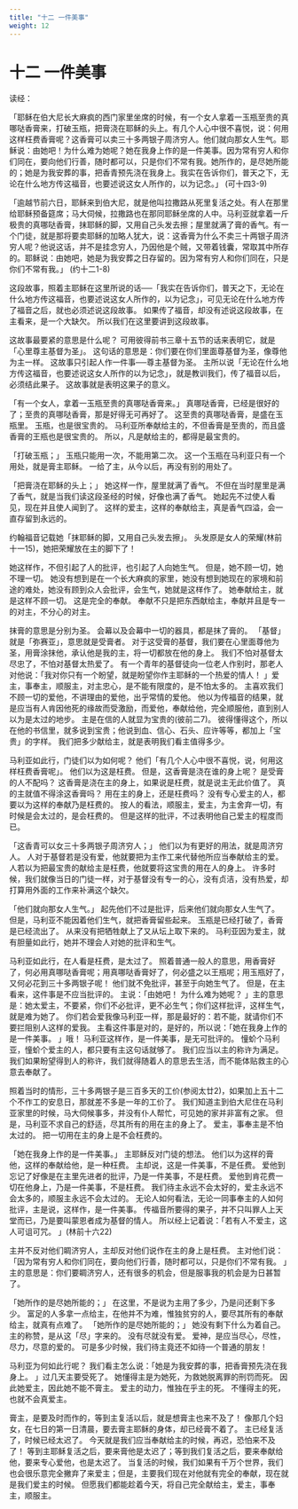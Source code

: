 ```yaml
---
title: "十二 一件美事"
weight: 12
---
```


# 十二 一件美事


读经：

「耶稣在伯大尼长大麻疯的西门家里坐席的时候，有一个女人拿着一玉瓶至贵的真哪哒香膏来，打破玉瓶，把膏浇在耶稣的头上。有几个人心中很不喜悦，说：何用这样枉费香膏呢？这香膏可以卖三十多两银子周济穷人。他们就向那女人生气。耶稣说：由她吧！为什么难为她呢？她在我身上作的是一件美事。因为常有穷人和你们同在，要向他们行善，随时都可以，只是你们不常有我。她所作的，是尽她所能的；她是为我安葬的事，把香青预先浇在我身上。我实在告诉你们，普天之下，无论在什么地方传这福音，也要述说这女人所作的，以为记念。」
(可十四3-9)

「逾越节前六日，耶稣来到伯大尼，就是他叫拉撒路从死里复活之处。有人在那里给耶稣预备筵席；马大伺候，拉撒路也在那同耶稣坐席的人中。马利亚就拿着一斤极贵的真哪哒香膏，抹耶稣的脚，又用自己头发去擦；屋里就满了膏的香气。有一个门徒，就是那将要卖耶稣的加略人犹大，说：这香膏为什么不卖三十两银子周济穷人呢？他说这话，并不是挂念穷人，乃因他是个贼，又带着钱囊，常取其中所存的。耶稣说：由她吧，她是为我安葬之日存留的。因为常有穷人和你们同在，只是你们不常有我。」
(约十二1-8)

这段故事，照着主耶稣在这里所说的话──「我实在告诉你们，普天之下，无论在什么地方传这福音，也要述说这女人所作的，以为记念」，可见无论在什么地方传了福音之后，就也必须述说这段故事。
如果传了福音，却没有述说这段故事，在主看来，是一个大缺欠。
所以我们在这里要讲到这段故事。

这故事最要紧的意思是什么呢？
可用彼得前书三章十五节的话来表明它，就是「心里尊主基督为圣」。
这句话的意思是：你们要在你们里面尊基督为圣，像尊他为主一样。
这故事只引起人作一件事──尊主基督为圣。
主所以说「无论在什么地方传这福音，也要述说这女人所作的以为记念」，就是教训我们，传了福音以后，必须结此果子。
这故事就是表明这果子的意义。

「有一个女人，拿着一玉瓶至贵的真哪哒香膏来。」
真哪哒香膏，已经是很好的了；至贵的真哪哒香膏，那是好得无可再好了。
这至贵的真哪哒香膏，是盛在玉瓶里。
玉瓶，也是很宝贵的。
马利亚所奉献给主的，不但香膏是至贵的，而且盛香膏的王瓶也是很宝贵的。
所以，凡是献给主的，都得是最宝贵的。

「打破玉瓶；」
玉瓶只能用一次，不能用第二次。
这一个玉瓶在马利亚只有一个用处，就是膏主耶稣。
一给了主，从今以后，再没有别的用处了。

「把膏浇在耶稣的头上；」
她这样一作，屋里就满了香气。
不但在当时屋里是满了香气，就是当我们读这段圣经的时候，好像也满了香气。
她起先不过使人看见，现在并且使人闻到了。
这样的爱主，这样的奉献给主，真是香气四溢，会一直存留到永远的。

约翰福音记载她「抹耶稣的脚，又用自己头发去擦」。
头发原是女人的荣耀(林前十一15)，她把荣耀放在主的脚下了！

她这样作，不但引起了人的批评，也引起了人向她生气。
但是，她不顾一切，她不理一切。
她没有想到是在一个长大麻疯的家里，她没有想到她现在的家境和前途的难处，她没有顾到众人会批评，会生气，她就是这样作了。
她奉献给主，就是这样不顾一切。
这是完全的奉献。
奉献不只是把东西献给主，奉献并且是专一的对主，不分心的对主。

抹膏的意思是分别为圣。
会幕以及会幕中一切的器具，都是抹了膏的。
「基督」
就是「弥赛亚」，意思就是受膏者。
对于这受膏的基督，我们要在心里面尊他为圣，用膏涂抹他，承认他是我的主，将一切都放在他的身上。
我们不怕对基督太尽忠了，不怕对基督太热爱了。
有一个青年的基督徒向一位老人作别时，那老人对他说：「我对你只有一个盼望，就是盼望你作主耶稣的一个热爱的情人！
」爱主，事奉主，顺服主，对主忠心，是不能有限度的，是不怕太多的。
主喜欢我们不顾一切的爱他，不讲理由的爱他，出乎常情的爱他。
他以为传福音的结果，就是应当有人肯因他死的缘故而受激励，而爱他，奉献给他，完全顺服他，直到别人以为是太过的地步。
主是在信的人就显为宝贵的(彼前二7)。
彼得懂得这个，所以在他的书信里，就多说到宝贵；他说到血、信心、石头、应许等等，都加上「宝贵」的字样。
我们把多少献给主，就是表明我们看主值得多少。

马利亚如此行，门徒们以为如何呢？
他们「有几个人心中很不喜悦，说，何用这样枉费香膏呢」。
他们以为这是枉费。
但是，这香膏是浇在谁的身上呢？
是受膏的人不配吗？
这香膏是浇在主的身上，如果说是枉费，就是说主无此价值了。
真的主就值不得涂这香膏吗？
用在主的身上，还是枉费吗？
没有专心爱主的人，都要以为这样的奉献乃是枉费的。
按人的看法，顺服主，爱主，为主舍弃一切，有时候是会太过的，是会枉费的。
但是这样的批评，不过表明他自己爱主的程度而已。

「这香青可以女三十多两银子周济穷人；」
他们以为有更好的用法，就是周济穷人。
人对于基督若是没有爱，他就要把为主作工来代替他所应当奉献给主的爱。
人若以为把最宝贵的献给主是枉费，他就要将这宝贵的用在人的身上。
许多时候，我们就像当日的门徒一样，对于基督没有专一的心，没有贞洁，没有热爱，却打算用外面的工作来补满这个缺欠。

「他们就向那女人生气。」
起先他们不过是批评，后来他们就向那女人生气了。
但是，马利亚不能因着他们生气，就把香膏留些起来。
玉瓶是已经打破了，香膏是已经流出了。
从来没有把牺牲献上了又从坛上取下来的。
马利亚因为爱主，就有胆量如此行，她并不理会人对她的批评和生气。

马利亚如此行，在人看是枉费，是太过了。
照着普通一般人的意思，用香膏好了，何必用真哪哒香膏呢；用真哪哒香膏好了，何必盛之以王瓶呢；用玉瓶好了，又何必花到三十多两银子呢！
他们就不免批评，甚至于向她生气了。
但是，在主看来，这件事是不应当批评的。
主说：「由她吧！
为什么难为她呢？
」主的意思是：她太爱主，不要紧，你们不必批评，更不必生气；你们这样批评，这样生气，就是难为她了。
你们若会爱我像马利亚一样，那是最好的：若不能，就请你们不要拦阻别人这样的爱我。
主看这件事是对的，是好的，所以说：「她在我身上作的是一件美事。
」哦！
马利亚这样作，是一件美事，是无可批评的。
憧蚧个马利亚，憧蚧个爱主的人，都只要有主这句话就够了。
我们应当以主的称许为满足。
我们如果盼望得到人的称许，我们就得随着人的意思去生活，而不能体贴救主的心意去奉献了。

照着当时的情形，三十多两银子是三百多天的工价(参阅太廿2)，如果加上五十二个不作工的安息日，那就差不多是一年的工价了。
我们知道主到伯大尼住在马利亚家里的时候，马大伺候事多，并没有仆人帮忙，可见她的家并非富有之家。
但是，马利亚不求自己的舒适，尽其所有的用在主的身上了。
爱主，事奉主是不怕太过的。
把一切用在主的身上是不会枉费的。

「她在我身上作的是一件美事。」
主耶稣反对门徒的想法。
他们以为这样的膏他，这样的奉献给他，是一种枉费。
主却说，这是一件美事，不是任费。
爱他到忘记了好像是在主里先进者的批评，乃是一件美事，不是枉费。
爱他到肯花费一切在他身上，乃是一件美事，不是枉费。
我们待主永远不会太好的，爱主永远不会太多的，顺服主永远不会太过的。
无论人如何看法，无论一同事奉主的人如何批评，主是说，这样作，是一件美事。
传福音所要得的果子，并不只叫罪人上天堂而已，乃是要叫蒙恩者成为基督的情人。
所以经上记着说：「若有人不爱主，这人可诅可咒。
」(林前十六22)

主并不反对他们睭济穷人，主却反对他们说作在主的身上是枉费。
主对他们说：「因为常有穷人和你们同在，要向他们行善，随时都可以，只是你们不常有我。
」主的意思是：你们要睭济穷人，还有很多的机会，但是服事我的机会是为日甚暂了。

「她所作的是尽她所能的；」
在这里，不是说为主用了多少，乃是问还剩下多少。
富足的人多拿一点给主，在他并不为难，惟独贫穷的人，要尽其所有的奉献给主，就真有点难了。
「她所作的是尽她所能的；」
她没有剩下什么为着自己。
主的称赞，是从这「尽」字来的。
没有尽就没有爱。
爱神，是应当尽心，尽性，尽力，尽意的爱的。
可是多少时候，我们待主竟还不如待一个普通的朋友！

马利亚为何如此行呢？
我们看主怎么说：「她是为我安葬的事，把香膏预先浇在我身上。
」过几天主要受死了。
她懂得主是为她死，为救她脱离罪的刑罚而死。
因此她爱主，因此她不能不膏主。
爱主的动力，惟独在乎主的死。
不懂得主的死，也就不会真爱主。

膏主，是要及时而作的，等到主复活以后，就是想膏主也来不及了！
像那几个妇女，在七日的第一日清晨，要去膏主耶稣的身体，却已经膏不着了。
主已经复活了，时候已经太迟了。
今天就是我们应当奉献给主的时候，再迟，恐怕来不及了！
等到主耶稣复活之后，要来膏他是太迟了；等到我们复活之后，要来奉献给他，要来专心爱他，也是太迟了。
当复活的时候，我们如果有千万个世界，我们也会很乐意完全撇弃了来爱主；但是，主要我们现在对他就有完全的奉献，现在就是我们爱主的时候。
但愿我们都能趁着今天，将自己完全献给主，爱主，事奉主，顺服主。
